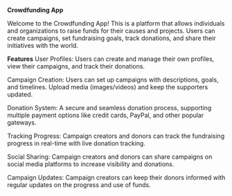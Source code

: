 **Crowdfunding App**

Welcome to the Crowdfunding App! This is a platform that allows individuals and organizations to raise funds for their causes and projects. Users can create campaigns, set fundraising goals, track donations, and share their initiatives with the world.

**Features**
User Profiles: Users can create and manage their own profiles, view their campaigns, and track their donations.

Campaign Creation: Users can set up campaigns with descriptions, goals, and timelines. Upload media (images/videos) and keep the supporters updated.

Donation System: A secure and seamless donation process, supporting multiple payment options like credit cards, PayPal, and other popular gateways.

Tracking Progress: Campaign creators and donors can track the fundraising progress in real-time with live donation tracking.

Social Sharing: Campaign creators and donors can share campaigns on social media platforms to increase visibility and donations.

Campaign Updates: Campaign creators can keep their donors informed with regular updates on the progress and use of funds.

